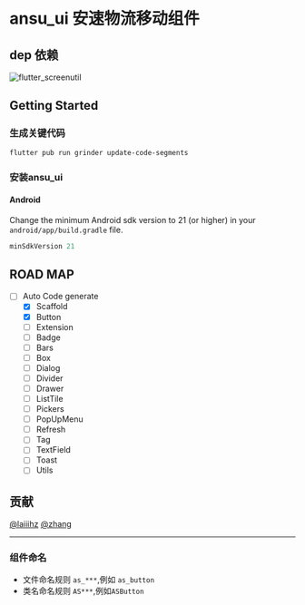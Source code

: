 # ansu_ui 安速物流移动组件

## dep 依赖

![flutter_screenutil](https://img.shields.io/badge/flutter__screenutil-3.2.0-brightgreen)

## Getting Started

### 生成关键代码

```bash
flutter pub run grinder update-code-segments
```

### 安装ansu_ui

#### Android

Change the minimum Android sdk version to 21 (or higher) in your `android/app/build.gradle` file.

```gradle
minSdkVersion 21
```

## ROAD MAP

* [ ] Auto Code generate
  * [x] Scaffold
  * [x] Button
  * [ ] Extension
  * [ ] Badge
  * [ ] Bars
  * [ ] Box
  * [ ] Dialog
  * [ ] Divider
  * [ ] Drawer
  * [ ] ListTile
  * [ ] Pickers
  * [ ] PopUpMenu
  * [ ] Refresh
  * [ ] Tag
  * [ ] TextField
  * [ ] Toast
  * [ ] Utils

## 贡献

[@laiiihz](http://192.168.2.201:8099/u/laiiihz)
[@zhang](http://192.168.2.201:8099/u/zhangmeng)

-----

### 组件命名

* 文件命名规则 `as_***`,例如 `as_button`
* 类名命名规则 `AS***`,例如`ASButton`
